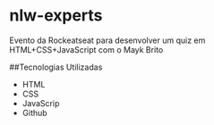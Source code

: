 # nlw-experts
Evento da Rockeatseat para desenvolver um quiz em HTML+CSS+JavaScript com o Mayk Brito

##Tecnologias Utilizadas

- HTML
- CSS
- JavaScrip
- Github
